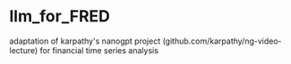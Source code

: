 # llm_for_FRED
adaptation of karpathy's nanogpt project (github.com/karpathy/ng-video-lecture) for financial time series analysis

